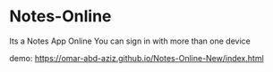 # Notes-Online
Its a Notes App Online You can sign in with more than one device


demo: 
https://omar-abd-aziz.github.io/Notes-Online-New/index.html
